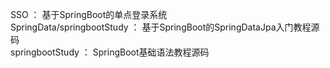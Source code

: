 SSO ： 基于SpringBoot的单点登录系统  
SpringData/springbootStudy ： 基于SpringBoot的SpringDataJpa入门教程源码  
springbootStudy ： SpringBoot基础语法教程源码  
